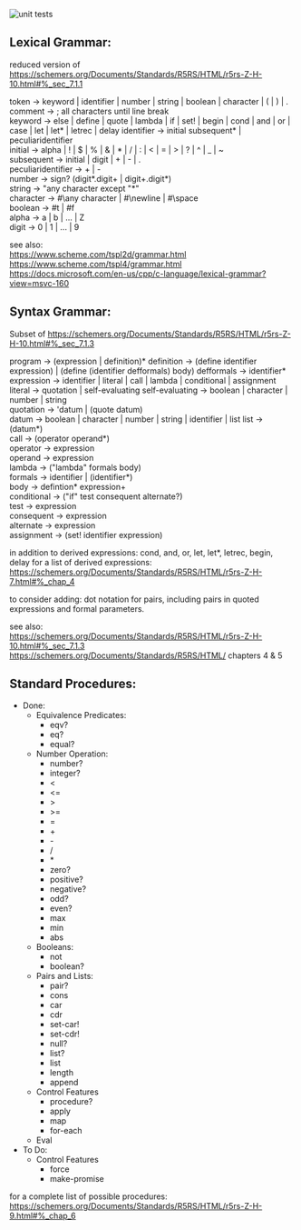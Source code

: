 
![unit tests](https://github.com/mhmdk/my-scheme/actions/workflows/main.yml/badge.svg)

## Lexical Grammar:
reduced version of https://schemers.org/Documents/Standards/R5RS/HTML/r5rs-Z-H-10.html#%_sec_7.1.1  

token -> keyword | identifier | number | string | boolean | character | ( | ) | .  
comment -> ; all characters until line break  
keyword -> else | define | quote | lambda | if | set! | begin | cond | and | or | case | let | let* | letrec | delay
identifier -> initial subsequent* | peculiaridentifier  
initial -> alpha | ! | $ | % | & | * | / | : | < | = | > | ? | ^ | _ | ~  
subsequent -> initial | digit | + | - | .  
peculiaridentifier -> + | -  
number -> sign? (digit*.digit+ | digit+.digit*)  
string -> "any character except "*"    
character -> #\any character | #\newline | #\space  
boolean -> #t | #f  
alpha -> a | b | ... | Z  
digit -> 0 | 1 | ... | 9  

see also:  
https://www.scheme.com/tspl2d/grammar.html  
https://www.scheme.com/tspl4/grammar.html  
https://docs.microsoft.com/en-us/cpp/c-language/lexical-grammar?view=msvc-160  


## Syntax Grammar: 
Subset of https://schemers.org/Documents/Standards/R5RS/HTML/r5rs-Z-H-10.html#%_sec_7.1.3  

program -> (expression | definition)*
definition -> (define identifier expression) | (define (identifier defformals) body)
defformals -> identifier*
expression -> identifier | literal | call | lambda | conditional | assignment
literal -> quotation | self-evaluating
self-evaluating -> boolean | character | number | string  
quotation -> 'datum | (quote datum)  
datum -> boolean | character | number | string | identifier | list
list -> (datum*)   
call -> (operator operand*)  
operator -> expression  
operand -> expression  
lambda -> ("lambda" formals body)  
formals -> identifier | (identifier*)   
body -> defintion* expression+  
conditional -> ("if" test consequent alternate?)  
test -> expression  
consequent -> expression  
alternate -> expression  
assignment -> (set! identifier expression)

in addition to derived expressions: cond, and, or, let, let*, letrec, begin, delay
for a list of derived expressions: https://schemers.org/Documents/Standards/R5RS/HTML/r5rs-Z-H-7.html#%_chap_4

to consider adding:
dot notation for pairs, including pairs in quoted expressions and formal parameters.  

see also:  
https://schemers.org/Documents/Standards/R5RS/HTML/r5rs-Z-H-10.html#%_sec_7.1.3  
https://schemers.org/Documents/Standards/R5RS/HTML/ chapters 4 & 5  


## Standard Procedures:

* Done:
  * Equivalence Predicates:
    - eqv?
    - eq?
    - equal?
  * Number Operation:
    - number?
    - integer?
    - <
    - <=
    - \>
    - \>=
    - =
    - \+
    - \-
    - \/
    - \*
    - zero?
    - positive?
    - negative?
    - odd?
    - even?
    - max
    - min
    - abs
  * Booleans:
    - not
    - boolean?
  * Pairs and Lists:
    - pair?
    - cons
    - car
    - cdr
    - set-car!
    - set-cdr!
    - null?
    - list?
    - list
    - length
    - append
  * Control Features
    - procedure?
    - apply
    - map
    - for-each
  * Eval
* To Do:
    * Control Features
      - force
      - make-promise
            
    
for a complete list of possible procedures: https://schemers.org/Documents/Standards/R5RS/HTML/r5rs-Z-H-9.html#%_chap_6
        